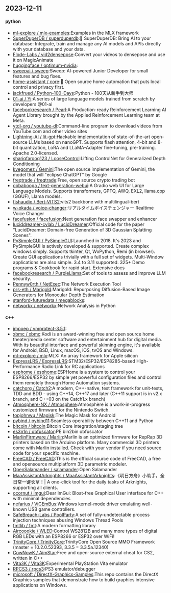 ## 2023-12-11

#### python
* [ml-explore / mlx-examples](https://github.com/ml-explore/mlx-examples):Examples in the MLX framework
* [SuperDuperDB / superduperdb](https://github.com/SuperDuperDB/superduperdb):🔮 SuperDuperDB: Bring AI to your database: Integrate, train and manage any AI models and APIs directly with your database and your data.
* [Flode-Labs / vid2densepose](https://github.com/Flode-Labs/vid2densepose):Convert your videos to densepose and use it on MagicAnimate
* [huggingface / optimum-nvidia](https://github.com/huggingface/optimum-nvidia):
* [sweepai / sweep](https://github.com/sweepai/sweep):Sweep: AI-powered Junior Developer for small features and bug fixes.
* [home-assistant / core](https://github.com/home-assistant/core):🏡 Open source home automation that puts local control and privacy first.
* [jackfrued / Python-100-Days](https://github.com/jackfrued/Python-100-Days):Python - 100天从新手到大师
* [01-ai / Yi](https://github.com/01-ai/Yi):A series of large language models trained from scratch by developers @01-ai
* [facebookresearch / Pearl](https://github.com/facebookresearch/Pearl):A Production-ready Reinforcement Learning AI Agent Library brought by the Applied Reinforcement Learning team at Meta.
* [ytdl-org / youtube-dl](https://github.com/ytdl-org/youtube-dl):Command-line program to download videos from YouTube.com and other video sites
* [Lightning-AI / lit-gpt](https://github.com/Lightning-AI/lit-gpt):Hackable implementation of state-of-the-art open-source LLMs based on nanoGPT. Supports flash attention, 4-bit and 8-bit quantization, LoRA and LLaMA-Adapter fine-tuning, pre-training. Apache 2.0-licensed.
* [shariqfarooq123 / LooseControl](https://github.com/shariqfarooq123/LooseControl):Lifting ControlNet for Generalized Depth Conditioning
* [kyegomez / Gemini](https://github.com/kyegomez/Gemini):The open source implementation of Gemini, the model that will "eclipse ChatGPT" by Google
* [freqtrade / freqtrade](https://github.com/freqtrade/freqtrade):Free, open source crypto trading bot
* [oobabooga / text-generation-webui](https://github.com/oobabooga/text-generation-webui):A Gradio web UI for Large Language Models. Supports transformers, GPTQ, AWQ, EXL2, llama.cpp (GGUF), Llama models.
* [fishaudio / Bert-VITS2](https://github.com/fishaudio/Bert-VITS2):vits2 backbone with multilingual-bert
* [w-okada / voice-changer](https://github.com/w-okada/voice-changer):リアルタイムボイスチェンジャー Realtime Voice Changer
* [facefusion / facefusion](https://github.com/facefusion/facefusion):Next generation face swapper and enhancer
* [luciddreamer-cvlab / LucidDreamer](https://github.com/luciddreamer-cvlab/LucidDreamer):Official code for the paper "LucidDreamer: Domain-free Generation of 3D Gaussian Splatting Scenes".
* [PySimpleGUI / PySimpleGUI](https://github.com/PySimpleGUI/PySimpleGUI):Launched in 2018. It's 2023 and PySimpleGUI is actively developed & supported. Create complex windows simply. Supports tkinter, Qt, WxPython, Remi (in browser). Create GUI applications trivially with a full set of widgets. Multi-Window applications are also simple. 3.4 to 3.11 supported. 325+ Demo programs & Cookbook for rapid start. Extensive docs
* [facebookresearch / PurpleLlama](https://github.com/facebookresearch/PurpleLlama):Set of tools to assess and improve LLM security.
* [Pennyw0rth / NetExec](https://github.com/Pennyw0rth/NetExec):The Network Execution Tool
* [prs-eth / Marigold](https://github.com/prs-eth/Marigold):Marigold: Repurposing Diffusion-Based Image Generators for Monocular Depth Estimation
* [stanford-futuredata / megablocks](https://github.com/stanford-futuredata/megablocks):
* [networkx / networkx](https://github.com/networkx/networkx):Network Analysis in Python

#### c++
* [jmpoep / vmprotect-3.5.1](https://github.com/jmpoep/vmprotect-3.5.1):
* [xbmc / xbmc](https://github.com/xbmc/xbmc):Kodi is an award-winning free and open source home theater/media center software and entertainment hub for digital media. With its beautiful interface and powerful skinning engine, it's available for Android, BSD, Linux, macOS, iOS, tvOS and Windows.
* [ml-explore / mlx](https://github.com/ml-explore/mlx):MLX: An array framework for Apple silicon
* [ExpressLRS / ExpressLRS](https://github.com/ExpressLRS/ExpressLRS):STM32/ESP32/ESP8285-based High-Performance Radio Link for RC applications
* [esphome / esphome](https://github.com/esphome/esphome):ESPHome is a system to control your ESP8266/ESP32 by simple yet powerful configuration files and control them remotely through Home Automation systems.
* [catchorg / Catch2](https://github.com/catchorg/Catch2):A modern, C++-native, test framework for unit-tests, TDD and BDD - using C++14, C++17 and later (C++11 support is in v2.x branch, and C++03 on the Catch1.x branch)
* [Atmosphere-NX / Atmosphere](https://github.com/Atmosphere-NX/Atmosphere):Atmosphère is a work-in-progress customized firmware for the Nintendo Switch.
* [topjohnwu / Magisk](https://github.com/topjohnwu/Magisk):The Magic Mask for Android
* [pybind / pybind11](https://github.com/pybind/pybind11):Seamless operability between C++11 and Python
* [bitcoin / bitcoin](https://github.com/bitcoin/bitcoin):Bitcoin Core integration/staging tree
* [es3n1n / obfuscator](https://github.com/es3n1n/obfuscator):PE bin2bin obfuscator
* [MarlinFirmware / Marlin](https://github.com/MarlinFirmware/Marlin):Marlin is an optimized firmware for RepRap 3D printers based on the Arduino platform. Many commercial 3D printers come with Marlin installed. Check with your vendor if you need source code for your specific machine.
* [FreeCAD / FreeCAD](https://github.com/FreeCAD/FreeCAD):This is the official source code of FreeCAD, a free and opensource multiplatform 3D parametric modeler.
* [OpenSalamander / salamander](https://github.com/OpenSalamander/salamander):Open Salamander
* [MaaAssistantArknights / MaaAssistantArknights](https://github.com/MaaAssistantArknights/MaaAssistantArknights):《明日方舟》小助手，全日常一键长草！| A one-click tool for the daily tasks of Arknights, supporting all clients.
* [ocornut / imgui](https://github.com/ocornut/imgui):Dear ImGui: Bloat-free Graphical User interface for C++ with minimal dependencies
* [nefarius / ViGEmBus](https://github.com/nefarius/ViGEmBus):Windows kernel-mode driver emulating well-known USB game controllers.
* [SafeBreach-Labs / PoolParty](https://github.com/SafeBreach-Labs/PoolParty):A set of fully-undetectable process injection techniques abusing Windows Thread Pools
* [fmtlib / fmt](https://github.com/fmtlib/fmt):A modern formatting library
* [Aircoookie / WLED](https://github.com/Aircoookie/WLED):Control WS2812B and many more types of digital RGB LEDs with an ESP8266 or ESP32 over WiFi!
* [TrinityCore / TrinityCore](https://github.com/TrinityCore/TrinityCore):TrinityCore Open Source MMO Framework (master = 10.2.0.52393, 3.3.5 = 3.3.5a.12340)
* [CowNowK / AimStar](https://github.com/CowNowK/AimStar):Free and open-source external cheat for CS2, written in C++
* [Vita3K / Vita3K](https://github.com/Vita3K/Vita3K):Experimental PlayStation Vita emulator
* [RPCS3 / rpcs3](https://github.com/RPCS3/rpcs3):PS3 emulator/debugger
* [microsoft / DirectX-Graphics-Samples](https://github.com/microsoft/DirectX-Graphics-Samples):This repo contains the DirectX Graphics samples that demonstrate how to build graphics intensive applications on Windows.
